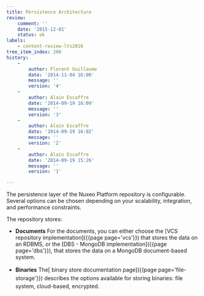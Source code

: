```yaml
---
title: Persistence Architecture
review:
    comment: ''
    date: '2015-12-01'
    status: ok
labels:
    - content-review-lts2016
tree_item_index: 200
history:
    -
        author: Florent Guillaume
        date: '2014-11-04 16:00'
        message: ''
        version: '4'
    -
        author: Alain Escaffre
        date: '2014-09-19 16:09'
        message: ''
        version: '3'
    -
        author: Alain Escaffre
        date: '2014-09-19 16:02'
        message: ''
        version: '2'
    -
        author: Alain Escaffre
        date: '2014-09-19 15:26'
        message: ''
        version: '1'

---
```

The persistence layer of the Nuxeo Platform repository is configurable. Several options can be chosen depending on your scalability, integration, and performance constraints.

The repository stores:

*   **Documents**
    For the documents, you can either choose the&nbsp;[VCS repository implementation]({{page page='vcs'}})&nbsp;that stores the data on an RDBMS, or the&nbsp;[DBS - MongoDB implementation]({{page page='dbs'}}), that stores the data on a MongoDB document-based system.

*   **Binaries**
    T<span style="line-height: 21.58px;">he[ binary store documentation page]({{page page='file-storage'}}) describes the options available for storing binaries: file system, cloud-based, encrypted.</span>
